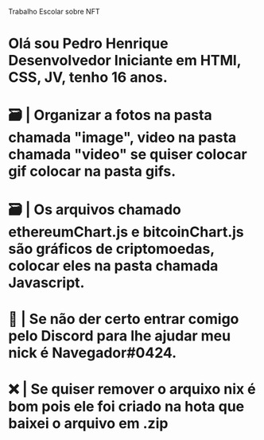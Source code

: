 Trabalho Escolar sobre NFT

# Olá sou Pedro Henrique Desenvolvedor Iniciante em HTMl, CSS, JV, tenho 16 anos.
# 🗃 | Organizar a fotos na pasta chamada "image", video na pasta chamada "video" se quiser colocar gif colocar na pasta gifs.
# 🗃 | Os arquivos chamado ethereumChart.js e bitcoinChart.js são gráficos de criptomoedas, colocar eles na pasta chamada Javascript.
# 🙋 | Se não der certo entrar comigo pelo Discord para lhe ajudar meu nick é Navegador#0424.
# ❌ | Se quiser remover o arquixo nix é bom pois ele foi criado na hota que baixei o arquivo em .zip
